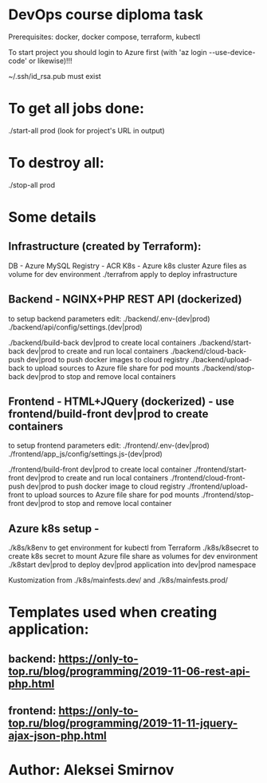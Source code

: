 # DevOps course diploma task
Prerequisites: docker, docker compose, terraform, kubectl

To start project you should login to Azure first (with 'az login --use-device-code' or likewise)!!!

~/.ssh/id_rsa.pub must exist

# To get all jobs done:
./start-all prod
(look for project's URL in output)

# To destroy all:
./stop-all prod

# Some details
## Infrastructure (created by Terraform):
DB - Azure MySQL
Registry - ACR
K8s - Azure k8s cluster
Azure files as volume for dev environment
./terrafrom apply to deploy infrastructure

## Backend - NGINX+PHP REST API (dockerized)
to setup backend parameters edit:
 ./backend/.env-(dev|prod)
 ./backend/api/config/settings.(dev|prod)

./backend/build-back dev|prod to create local containers
./backend/start-back dev|prod to create and run local containers
./backend/cloud-back-push dev|prod to push docker images to cloud registry
./backend/upload-back to upload sources to Azure file share for pod mounts
./backend/stop-back dev|prod to stop and remove local containers

## Frontend - HTML+JQuery (dockerized) - use frontend/build-front dev|prod to create containers
to setup frontend parameters edit:
 ./frontend/.env-(dev|prod)
 ./frontend/app_js/config/settings.js-(dev|prod) 

./frontend/build-front dev|prod to create local container
./frontend/start-front dev|prod to create and run local containers
./frontend/cloud-front-push dev|prod to push docker image to cloud registry
./frontend/upload-front to upload sources to Azure file share for pod mounts
./frontend/stop-front dev|prod to stop and remove local container

## Azure k8s setup - 
./k8s/k8env to get environment for kubectl from Terraform
./k8s/k8secret to create k8s secret to mount Azure file share as volumes for dev environment
./k8start dev|prod to deploy dev|prod application into dev|prod namespace 

Kustomization from ./k8s/mainfests.dev/ and ./k8s/mainfests.prod/

# Templates used when creating application:
## backend: https://only-to-top.ru/blog/programming/2019-11-06-rest-api-php.html
## frontend: https://only-to-top.ru/blog/programming/2019-11-11-jquery-ajax-json-php.html
# Author: Aleksei Smirnov
